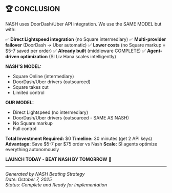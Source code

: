 ## 🏆 CONCLUSION

NASH uses DoorDash/Uber API integration. We use the SAME MODEL but with:

✅ **Direct Lightspeed integration** (no Square intermediary)
✅ **Multi-provider failover** (DoorDash → Uber automatic)
✅ **Lower costs** (no Square markup = $5-7 saved per order)
✅ **Already built** (middleware COMPLETE)
✅ **Agent-driven optimization** (SI Liv Hana scales intelligently)

**NASH'S MODEL:**
- Square Online (intermediary)
- DoorDash/Uber drivers (outsourced)
- Square takes cut
- Limited control

**OUR MODEL:**
- Direct Lightspeed (no intermediary)
- DoorDash/Uber drivers (outsourced - SAME AS NASH)
- No Square markup
- Full control

**Total Investment Required:** $0
**Timeline:** 30 minutes (get 2 API keys)
**Advantage:** Save $5-7 per $75 order vs Nash
**Scale:** SI agents optimize everything autonomously

**LAUNCH TODAY - BEAT NASH BY TOMORROW** 🚀

---

*Generated by NASH Beating Strategy*  
*Date: October 7, 2025*  
*Status: Complete and Ready for Implementation*

